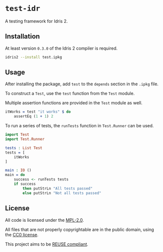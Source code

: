 <!--
SPDX-FileCopyrightText: 2021 The test-idr developers

SPDX-License-Identifier: CC0-1.0
-->

# `test-idr`

A testing framework for Idris 2.

## Installation

At least version `0.3.0` of the Idris 2 compiler is required.

```sh
idris2 --install test.ipkg
```

## Usage

After installing the package, add `test` to the `depends` section in the `.ipkg` file.

To construct a `Test`, use the `test` function from the `Test` module.

Multiple assertion functions are provided in the `Test` module as well.

```idris
itWorks = test "it works" $ do
    assertEq (1 + 1) 2
```

To run a series of tests, the `runTests` function in `Test.Runner` can be used.

```idris
import Test
import Test.Runner

tests : List Test
tests = [
    itWorks
]

main : IO ()
main = do
    success <- runTests tests
    if success
        then putStrLn "All tests passed"
        else putStrLn "Not all tests passed"
```

## License

All code is licensed under the [MPL-2.0](LICENSES/MPL-2.0.txt).

All files that are not properly copyrightable are in the public domain, using
the [CC0 license](LICENSES/CC0-1.0.txt).

This project aims to be [REUSE compliant](https://reuse.software/).